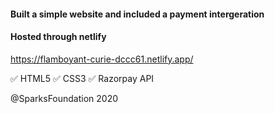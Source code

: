 
#### Built a simple website and included a payment intergeration

#### Hosted through netlify

https://flamboyant-curie-dccc61.netlify.app/

✅ HTML5
✅ CSS3
✅ Razorpay API

@SparksFoundation 2020
